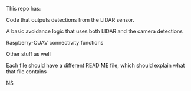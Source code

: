 This repo has:

Code that outputs detections from the LIDAR sensor.

A basic avoidance logic that uses both LIDAR and the camera detections

Raspberry-CUAV connectivity functions

Other stuff as well

Each file should have a different READ ME file, which should explain what that file contains

NS
